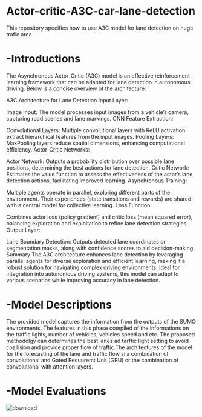 # Actor-critic-A3C-car-lane-detection
This repository specifies how to use A3C model for lane detection on huge trafic area
# -Introductions 
The Asynchronous Actor-Critic (A3C) model is an effective reinforcement learning framework that can be adapted for lane detection in autonomous driving. Below is a concise overview of the architecture:

A3C Architecture for Lane Detection
Input Layer:

Image Input: The model processes input images from a vehicle’s camera, capturing road scenes and lane markings.
CNN Feature Extraction:

Convolutional Layers: Multiple convolutional layers with ReLU activation extract hierarchical features from the input images.
Pooling Layers: MaxPooling layers reduce spatial dimensions, enhancing computational efficiency.
Actor-Critic Networks:

Actor Network: Outputs a probability distribution over possible lane positions, determining the best actions for lane detection.
Critic Network: Estimates the value function to assess the effectiveness of the actor’s lane detection actions, facilitating improved learning.
Asynchronous Training:

Multiple agents operate in parallel, exploring different parts of the environment. Their experiences (state transitions and rewards) are shared with a central model for collective learning.
Loss Function:

Combines actor loss (policy gradient) and critic loss (mean squared error), balancing exploration and exploitation to refine lane detection strategies.
Output Layer:

Lane Boundary Detection: Outputs detected lane coordinates or segmentation masks, along with confidence scores to aid decision-making.
Summary
The A3C architecture enhances lane detection by leveraging parallel agents for diverse exploration and efficient learning, making it a robust solution for navigating complex driving environments. Ideal for integration into autonomous driving systems, this model can adapt to various scenarios while improving accuracy in lane detection.

# -Model Descriptions
The provided model captures the information from the outputs of the SUMO environments. The features in this phase compiled of the informations on the traffic lights, number of vehicles, vehicles speed and etc. The proposed methodolgy can determines the best lanes ad tarffic light setting to avoid coallision and provide proper flow of traffic.The architectures of the model for the forecasting of the lane and traffic flow si a combination of convolutional and Gated Recuuremt Unit (GRU) or the combination of convolutional with attention layers.

# -Model Evaluations 
![download](https://github.com/user-attachments/assets/209b83ac-943c-4d72-bb63-cdee332f34eb)

